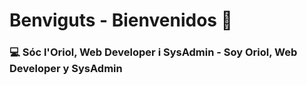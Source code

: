# Benviguts - Bienvenidos 👋

###  :computer: Sóc l'Oriol, Web Developer i SysAdmin - Soy Oriol, Web Developer y SysAdmin

<!--
**oriolmelendez/oriolmelendez** is a ✨ _special_ ✨ repository because its `README.md` (this file) appears on your GitHub profile.

Here are some ideas to get you started:

- 🔭 I’m currently working on ...
- 🌱 I’m currently learning ...
- 👯 I’m looking to collaborate on ...
- 🤔 I’m looking for help with ...
- 💬 Ask me about ...
- 📫 How to reach me: ...
- 😄 Pronouns: ...
- ⚡ Fun fact: ...
-->
